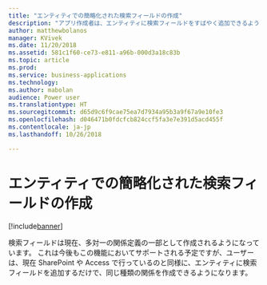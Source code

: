 ```yaml
---
title: "エンティティでの簡略化された検索フィールドの作成"
description: "アプリ作成者は、エンティティに検索フィールドをすばやく追加できるようになります。"
author: matthewbolanos
manager: KVivek
ms.date: 11/20/2018
ms.assetid: 581c1f60-ce73-e811-a96b-000d3a18c83b
ms.topic: article
ms.prod: 
ms.service: business-applications
ms.technology: 
ms.author: mabolan
audience: Power user
ms.translationtype: HT
ms.sourcegitcommit: d65d9c6f9cae75ea7d7934a95b3a9f67a9e10fe3
ms.openlocfilehash: d046471b0fdcfcb824ccf5fa3e7e391d5acd455f
ms.contentlocale: ja-jp
ms.lasthandoff: 10/26/2018

---
```

# <a name="simplified-lookup-field-creation-on-entities"></a>エンティティでの簡略化された検索フィールドの作成


[!include[banner](../../includes/banner.md)]

検索フィールドは現在、多対一の関係定義の一部として作成されるようになっています。 これは今後もこの機能においてサポートされる予定ですが、ユーザーは、現在 SharePoint や Access で行っているのと同様に、エンティティに検索フィールドを追加するだけで、同じ種類の関係を作成できるようになります。

